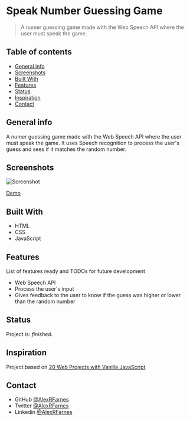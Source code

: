 # Speak Number Guessing Game

> A numer guessing game made with the Web Speech API where the user must speak the game.

## Table of contents

- [General info](#general-info)
- [Screenshots](#screenshots)
- [Built With](#built-with)
- [Features](#features)
- [Status](#status)
- [Inspiration](#inspiration)
- [Contact](#contact)

## General info

A numer guessing game made with the Web Speech API where the user must speak the game. It uses Speech recognition to process the user's guess and sees if it matches the random number.

## Screenshots

![Screenshot](https://user-images.githubusercontent.com/57517804/115818213-e3122480-a42e-11eb-9dac-f0844ddd9065.png)

[Demo](https://dreamy-kepler-997c59.netlify.app)

## Built With

- HTML
- CSS
- JavaScript

## Features

List of features ready and TODOs for future development

- Web Speech API
- Process the user's input
- Gives feedback to the user to know if the guess was higher or lower than the random number

## Status

Project is: _finished_.

## Inspiration

Project based on [20 Web Projects with Vanilla JavaScript](https://www.udemy.com/course/web-projects-with-vanilla-javascript/)

## Contact

- GitHub [@AlexRFarnes](https://github.com/AlexRFarnes)
- Twitter [@AlexRFarnes](https://twitter.com/alexrfarnes)
- Linkedin [@AlexRFarnes](https://www.linkedin.com/in/alexrfarnes/)
